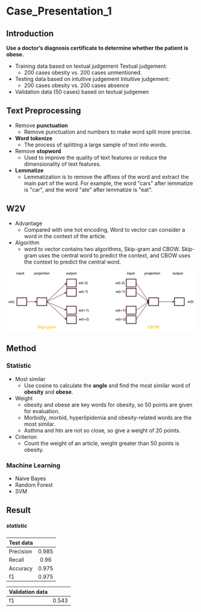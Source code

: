 ﻿# Case_Presentation_1

## Introduction
**Use a doctor’s diagnosis certificate to determine whether the patient is obese.**

* Training data based on textual judgement
Textual judgement: 
	* 200 cases obesity vs. 200 cases unmentioned.
* Testing data based on intuitive judgement
Intuitive judgement: 
	* 200 cases obesity vs. 200 cases absence
* Validation data (50 cases) based on textual judgemen


## Text Preprocessing
* Remove __punctuation__
	* Remove punctuation and numbers to make word split more precise.
* __Word tokenize__
	* The process of splitting a large sample of text into words.
* Remove __stopword__
	* Used to improve the quality of text features or reduce the dimensionality of text features.
* __Lemmatize__
	* Lemmatization is to remove the affixes of the word and extract the main part of the word. For example, the word "cars" after lemmatize is "car", and the word "ate" after lemmatize is "eat".

## W2V
* Advantage
	* Compared with one hot encoding, Word to vector can consider a word in the context of the article.
* Algorithm   
	*  word to vector contains two algorithms, Skip-gram and CBOW. Skip-gram uses the central word to predict the context, and CBOW uses the context to predict the central word.

![This is a alt text.](https://github.com/frankye1000/NYCU-DigitalMedicine/blob/master/Case_Presentation_1/ppt/W2V.png?raw=true)


## Method
### Statistic
* Most similar
	* Use cosine to calculate the __angle__ and find the most similar word of __obesity__ and __obese__.
* Weight
	* obesity and obese are key words for obesity, so 50 points are given for evaluation. 
	* Morbidly, morbid, hyperlipidemia and obesity-related words are the most similar.
	* Asthma and htn are not so close, so give a weight of 20 points.
* Criterion 
	* Count the weight of an article, weight greater than 50 points is obesity.

### Machine Learning
* Naive Bayes
* Random Forest
* SVM

## Result
##### statistic  
| Test data  |  |
| ---------- |:----:|
| Precision  | 0.985|
| Recall     | 0.96 |
| Accuracy   | 0.975|
| f1         | 0.975|

| Validation data |  |
| ---------- |:----:|
| f1         | 0.543|